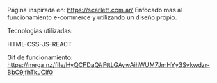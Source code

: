 Página inspirada en: https://scarlett.com.ar/
Enfocado mas al funcionamiento e-commerce y utilizando un diseño propio.

Tecnologias utilizadas:

HTML-CSS-JS-REACT

Gif de funcionamiento: 
https://mega.nz/file/HyQCFDaQ#FttLGAywAihWUM7JmHYy3Svkwdzr-BbC9jfhTkJClf0
